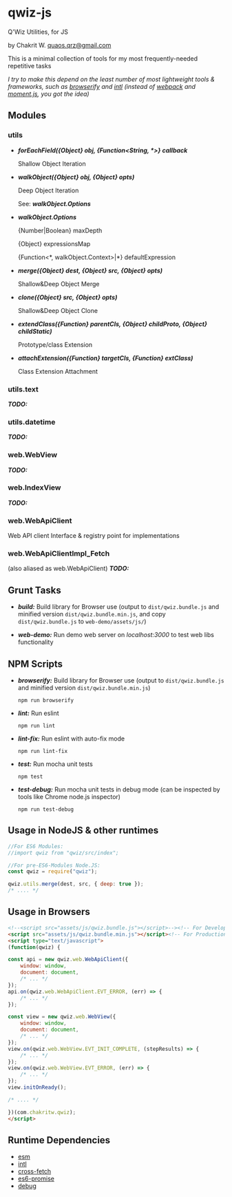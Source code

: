 # qwiz-js

Q'Wiz Utilities, for JS

by Chakrit W. <quaos.qrz@gmail.com>

This is a minimal collection of tools for my most frequently-needed repetitive tasks

_I try to make this depend on the least number of most lightweight tools & frameworks, such as [browserify][3] and [intl][2] (instead of [webpack](https://www.npmjs.com/package/webpack) and [moment.js](https://www.npmjs.com/package/moment), you got the idea)_

## Modules

### utils

* ***forEachField({Object} obj, {Function<String, \*>} callback***
  
  Shallow Object Iteration

* ***walkObject({Object} obj, {Object} opts)***
  
  Deep Object Iteration

  See: ***walkObject.Options***

* ***walkObject.Options***

  {Number|Boolean} maxDepth

  {Object} expressionsMap

  {Function<\*, walkObject.Context>|\*} defaultExpression

* ***merge({Object} dest, {Object} src, {Object} opts)***

  Shallow&Deep Object Merge

* ***clone({Object} src, {Object} opts)***

  Shallow&Deep Object Clone

* ***extendClass({Function} parentCls, {Object} childProto, {Object} childStatic)***

  Prototype/class Extension

* ***attachExtension({Function} targetCls, {Function} extClass)***

  Class Extension Attachment


### utils.text
 ***TODO:***

### utils.datetime
 ***TODO:***




### web.WebView
 ***TODO:***


### web.IndexView
 ***TODO:***


### web.WebApiClient
Web API client Interface & registry point for implementations

### web.WebApiClientImpl_Fetch
  (also aliased as web.WebApiClient)
 ***TODO:***



## Grunt Tasks

* ***build:*** Build library for Browser use (output to `dist/qwiz.bundle.js` and minified version `dist/qwiz.bundle.min.js`, and copy `dist/qwiz.bundle.js` to `web-demo/assets/js/`)

* ***web-demo:*** Run demo web server on _localhost:3000_ to test web libs functionality


## NPM Scripts

* ***browserify:*** Build library for Browser use (output to `dist/qwiz.bundle.js` and minified version `dist/qwiz.bundle.min.js`)

  `npm run browserify`

* ***lint:*** Run eslint

  `npm run lint`

* ***lint-fix:*** Run eslint with auto-fix mode

  `npm run lint-fix`

* ***test:*** Run mocha unit tests

  `npm test`

* ***test-debug:*** Run mocha unit tests in debug mode (can be inspected by tools like Chrome node.js inspector)

  `npm run test-debug` 

## Usage in NodeJS & other runtimes

```javascript
//For ES6 Modules:
//import qwiz from "qwiz/src/index";

//For pre-ES6-Modules Node.JS:
const qwiz = require("qwiz");

qwiz.utils.merge(dest, src, { deep: true });
/* .... */

```

## Usage in Browsers

```html
<!--<script src="assets/js/qwiz.bundle.js"></script>--><!-- For Development -->
<script src="assets/js/qwiz.bundle.min.js"></script><!-- For Production -->
<script type="text/javascript">
(function(qwiz) {

const api = new qwiz.web.WebApiClient({
    window: window,
    document: document,
    /* ... */
});
api.on(qwiz.web.WebApiClient.EVT_ERROR, (err) => {
    /* ... */
});

const view = new qwiz.web.WebView({
    window: window,
    document: document,
    /* ... */
});
view.on(qwiz.web.WebView.EVT_INIT_COMPLETE, (stepResults) => {
    /* ... */
});
view.on(qwiz.web.WebView.EVT_ERROR, (err) => {
    /* ... */
});
view.initOnReady();

/* .... */

})(com.chakritw.qwiz);
</script>
```

## Runtime Dependencies

* [esm][1]
* [intl][2]
* [cross-fetch][6]
* [es6-promise][7]
* [debug][10]

[1]: https://www.npmjs.com/package/esm "esm"
[2]: https://www.npmjs.com/package/intl "intl"
[3]: https://www.npmjs.com/package/browserify "browserify"
[4]: https://www.npmjs.com/package/esmify "esmify"
[5]: https://www.npmjs.com/package/uglifyify "uglifyify"
[6]: https://www.npmjs.com/package/cross-fetch "cross-fetch" 
[7]: https://www.npmjs.com/package/es6-promise "es6-promise"
[8]: https://www.npmjs.com/package/eslint "eslint"
[9]: https://www.npmjs.com/package/mocha "mocha"
[10]: https://www.npmjs.com/package/debug "10"

